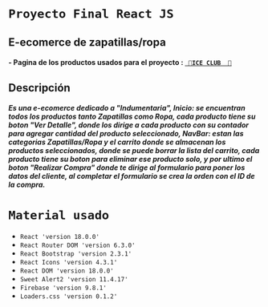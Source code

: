# ``Proyecto Final React JS ``

## E-ecomerce de zapatillas/ropa

#### - Pagina de los productos usados para el proyecto :  [ `` 🔗ICE CLUB  🧊`` ](https://iceclub.com.ar/) 
 

## Descripción
#####  Es una e-ecomerce dedicado a "Indumentaria", Inicio: se encuentran todos los productos tanto Zapatillas como Ropa, cada producto tiene su boton "Ver Detalle", donde los dirige a cada producto con su contador para agregar cantidad del producto seleccionado, NavBar: estan las categorias Zapatillas/Ropa y el carrito donde se almacenan los productos seleccionados, donde se puede borrar la lista del carrito, cada producto tiene su boton para eliminar ese producto solo, y por ultimo el boton "Realizar Compra" donde te dirige al formulario para poner los datos del cliente, al completar el formulario se crea la orden con el ID de la compra.  

# ``Material usado ``
- `` React 'version 18.0.0' ``
- `` React Router DOM 'version 6.3.0' ``
- `` React Bootstrap 'version 2.3.1' ``
- `` React Icons 'version 4.3.1' ``
- `` React DOM 'version 18.0.0' ``
- `` Sweet Alert2 'version 11.4.17' ``
- `` Firebase 'version 9.8.1' ``
- `` Loaders.css 'version 0.1.2' ``